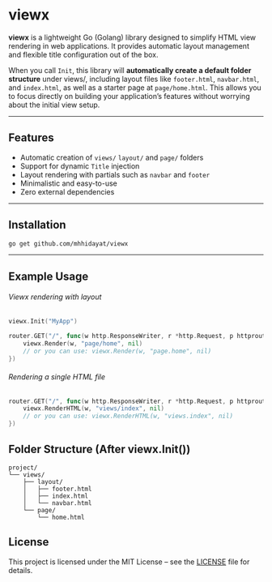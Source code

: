 # viewx

**viewx** is a lightweight Go (Golang) library designed to simplify HTML view rendering in web applications. It provides automatic layout management and flexible title configuration out of the box.

When you call `Init`, this library will **automatically create a default folder structure** under views/, including layout files like `footer.html`, `navbar.html`, and `index.html`, as well as a starter page at `page/home.html`. This allows you to focus directly on building your application’s features without worrying about the initial view setup.

---

## Features

- Automatic creation of `views/` `layout/` and `page/` folders
- Support for dynamic `Title` injection
- Layout rendering with partials such as `navbar` and `footer`
- Minimalistic and easy-to-use
- Zero external dependencies

---

## Installation

```bash
go get github.com/mhhidayat/viewx
```

---

## Example Usage

###### Viewx rendering with layout

```go
viewx.Init("MyApp")

router.GET("/", func(w http.ResponseWriter, r *http.Request, p httprouter.Params) {
    viewx.Render(w, "page/home", nil)
    // or you can use: viewx.Render(w, "page.home", nil)
})
```
###### Rendering a single HTML file

```go
router.GET("/", func(w http.ResponseWriter, r *http.Request, p httprouter.Params) {
    viewx.RenderHTML(w, "views/index", nil)
    // or you can use: viewx.RenderHTML(w, "views.index", nil)
})
```

## Folder Structure (After viewx.Init())

```arduino
project/
└── views/
    ├── layout/
    │   ├── footer.html
    │   ├── index.html
    │   └── navbar.html
    └── page/
        └── home.html
```

## License

This project is licensed under the MIT License – see the [LICENSE](./LICENSE) file for details.